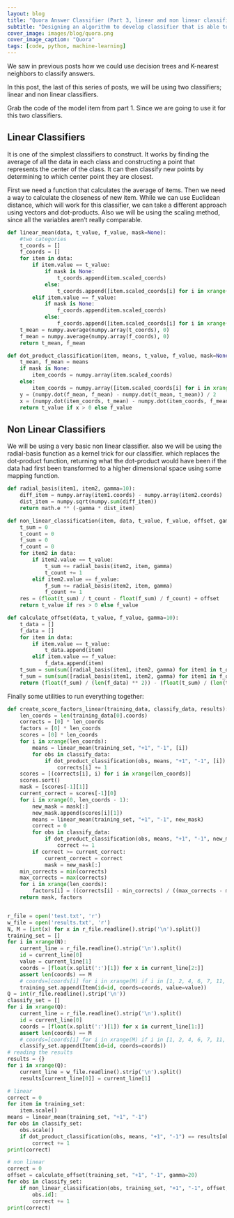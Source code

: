 ```yaml
---
layout: blog
title: "Quora Answer Classifier (Part 3, linear and non linear classifiers)."
subtitle: "Designing an algorithm to develop classifier that is able to tell good answers from bad answers, as well as humans can."
cover_image: images/blog/quora.png
cover_image_caption: "Quora"
tags: [code, python, machine-learning]
---
```


We saw in previous posts how we could use decision trees and K-nearest neighbors to classify answers.

In this post, the last of this series of posts, we will be using two classifiers; linear and non linear classifiers.

Grab the code of the model item from part 1. Since we are going to use it for this two classifiers.

## Linear Classifiers

It is one of the simplest classifiers to construct. It works by finding the average of all the data in each class and constructing a point that represents the center of the class. It can then classify new points by determining to which center point they are closest.

First we need a function that calculates the average of items. Then we need a way to calculate the closeness of new item. While we can use Euclidean distance, which will work for this classifier, we can take a different approach using vectors and dot-products. Also we will be using the scaling method, since all the variables aren’t really comparable.

```python
def linear_mean(data, t_value, f_value, mask=None):
    #two categories
    t_coords = []
    f_coords = []
    for item in data:
        if item.value == t_value:
            if mask is None:
                t_coords.append(item.scaled_coords)
            else:
                t_coords.append([item.scaled_coords[i] for i in xrange(len(item.scaled_coords)) if i in mask])
        elif item.value == f_value:
            if mask is None:
                f_coords.append(item.scaled_coords)
            else:
                f_coords.append([item.scaled_coords[i] for i in xrange(len(item.scaled_coords)) if i in mask])
    t_mean = numpy.average(numpy.array(t_coords), 0)
    f_mean = numpy.average(numpy.array(f_coords), 0)
    return t_mean, f_mean

def dot_product_classification(item, means, t_value, f_value, mask=None):
    t_mean, f_mean = means
    if mask is None:
        item_coords = numpy.array(item.scaled_coords)
    else:
        item_coords = numpy.array([item.scaled_coords[i] for i in xrange(len(item.scaled_coords)) if i in mask])
    y = (numpy.dot(f_mean, f_mean) - numpy.dot(t_mean, t_mean)) / 2
    x = (numpy.dot(item_coords, t_mean) - numpy.dot(item_coords, f_mean)) + y
    return t_value if x > 0 else f_value
```

## Non Linear Classifiers

We will be using a very basic non linear classifier. also we will be using the radial-basis function as a kernel trick for our classifier. which replaces the dot-product function, returning what the dot-product would have been if the data had first been transformed to a higher dimensional space using some mapping function.

```python
def radial_basis(item1, item2, gamma=10):
    diff_item = numpy.array(item1.coords) - numpy.array(item2.coords)
    dist_item = numpy.sqrt(numpy.sum(diff_item))
    return math.e ** (-gamma * dist_item)

def non_linear_classification(item, data, t_value, f_value, offset, gamma=10):
    t_sum = 0
    t_count = 0
    f_sum = 0
    f_count = 0
    for item2 in data:
        if item2.value == t_value:
            t_sum += radial_basis(item2, item, gamma)
            t_count += 1
        elif item2.value == f_value:
            f_sum += radial_basis(item2, item, gamma)
            f_count += 1
    res = (float(t_sum) / t_count - float(f_sum) / f_count) + offset
    return t_value if res > 0 else f_value

def calculate_offset(data, t_value, f_value, gamma=10):
    t_data = []
    f_data = []
    for item in data:
        if item.value == t_value:
            t_data.append(item)
        elif item.value == f_value:
            f_data.append(item)
    t_sum = sum(sum([radial_basis(item1, item2, gamma) for item1 in t_data]) for item2 in t_data)
    f_sum = sum(sum([radial_basis(item1, item2, gamma) for item1 in f_data]) for item2 in f_data)
    return (float(f_sum) / (len(f_data) ** 2)) - (float(t_sum) / (len(t_data) ** 2))
```

Finally some utilities to run everything together:

```python
def create_score_factors_linear(training_data, classify_data, results):
    len_coords = len(training_data[0].coords)
    corrects = [0] * len_coords
    factors = [0] * len_coords
    scores = [0] * len_coords
    for i in xrange(len_coords):
        means = linear_mean(training_set, "+1", "-1", [i])
        for obs in classify_data:
            if dot_product_classification(obs, means, "+1", "-1", [i]) == results[obs.id]:
                corrects[i] += 1
    scores = [(corrects[i], i) for i in xrange(len_coords)]
    scores.sort()
    mask = [scores[-1][1]]
    current_correct = scores[-1][0]
    for i in xrange(0, len_coords - 1):
        new_mask = mask[:]
        new_mask.append(scores[i][1])
        means = linear_mean(training_set, "+1", "-1", new_mask)
        correct = 0
        for obs in classify_data:
            if dot_product_classification(obs, means, "+1", "-1", new_mask) == results[obs.id]:
                correct += 1
        if correct >= current_correct:
            current_correct = correct
            mask = new_mask[:]
    min_corrects = min(corrects)
    max_corrects = max(corrects)
    for i in xrange(len_coords):
        factors[i] = ((corrects[i] - min_corrects) / ((max_corrects - min_corrects) + 0.000001))
    return mask, factors


r_file = open('test.txt', 'r')
w_file = open('results.txt', 'r')
N, M = [int(x) for x in r_file.readline().strip('\n').split()]
training_set = []
for i in xrange(N):
    current_line = r_file.readline().strip('\n').split()
    id = current_line[0]
    value = current_line[1]
    coords = [float(x.split(':')[1]) for x in current_line[2:]]
    assert len(coords) == M
    # coords=[coords[i] for i in xrange(M) if i in [1, 2, 4, 6, 7, 11, 14, 18]]
    training_set.append(Item(id=id, coords=coords, value=value))
Q = int(r_file.readline().strip('\n'))
classify_set = []
for i in xrange(Q):
    current_line = r_file.readline().strip('\n').split()
    id = current_line[0]
    coords = [float(x.split(':')[1]) for x in current_line[1:]]
    assert len(coords) == M
    # coords=[coords[i] for i in xrange(M) if i in [1, 2, 4, 6, 7, 11, 14, 18]]
    classify_set.append(Item(id=id, coords=coords))
# reading the results
results = {}
for i in xrange(Q):
    current_line = w_file.readline().strip('\n').split()
    results[current_line[0]] = current_line[1]

# linear
correct = 0
for item in training_set:
    item.scale()
means = linear_mean(training_set, "+1", "-1")
for obs in classify_set:
    obs.scale()
    if dot_product_classification(obs, means, "+1", "-1") == results[obs.id]:
        correct += 1
print(correct)

# non linear
correct = 0
offset = calculate_offset(training_set, "+1", "-1", gamma=20)
for obs in classify_set:
    if non_linear_classification(obs, training_set, "+1", "-1", offset, gamma=20) == results[
        obs.id]:
        correct += 1
print(correct)
```
